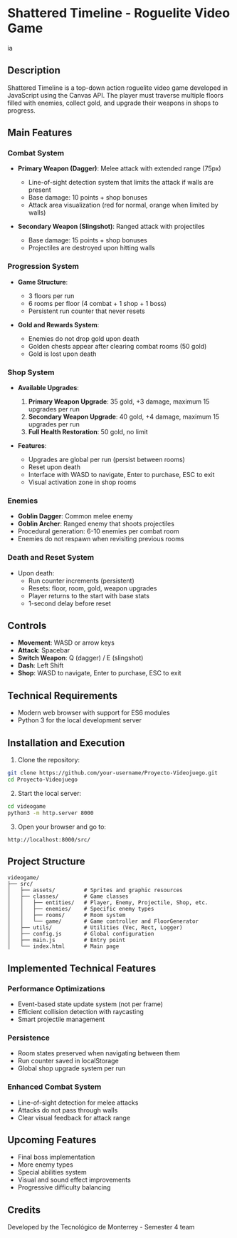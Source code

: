 # Shattered Timeline - Roguelite Video Game
ia 
## Description

Shattered Timeline is a top-down action roguelite video game developed in JavaScript using the Canvas API. The player must traverse multiple floors filled with enemies, collect gold, and upgrade their weapons in shops to progress.

## Main Features

### Combat System

- **Primary Weapon (Dagger)**: Melee attack with extended range (75px)

  - Line-of-sight detection system that limits the attack if walls are present
  - Base damage: 10 points + shop bonuses
  - Attack area visualization (red for normal, orange when limited by walls)

- **Secondary Weapon (Slingshot)**: Ranged attack with projectiles
  - Base damage: 15 points + shop bonuses
  - Projectiles are destroyed upon hitting walls

### Progression System

- **Game Structure**:

  - 3 floors per run
  - 6 rooms per floor (4 combat + 1 shop + 1 boss)
  - Persistent run counter that never resets

- **Gold and Rewards System**:
  - Enemies do not drop gold upon death
  - Golden chests appear after clearing combat rooms (50 gold)
  - Gold is lost upon death

### Shop System

- **Available Upgrades**:

  1. **Primary Weapon Upgrade**: 35 gold, +3 damage, maximum 15 upgrades per run
  2. **Secondary Weapon Upgrade**: 40 gold, +4 damage, maximum 15 upgrades per run
  3. **Full Health Restoration**: 50 gold, no limit

- **Features**:
  - Upgrades are global per run (persist between rooms)
  - Reset upon death
  - Interface with WASD to navigate, Enter to purchase, ESC to exit
  - Visual activation zone in shop rooms

### Enemies

- **Goblin Dagger**: Common melee enemy
- **Goblin Archer**: Ranged enemy that shoots projectiles
- Procedural generation: 6-10 enemies per combat room
- Enemies do not respawn when revisiting previous rooms

### Death and Reset System

- Upon death:
  - Run counter increments (persistent)
  - Resets: floor, room, gold, weapon upgrades
  - Player returns to the start with base stats
  - 1-second delay before reset

## Controls

- **Movement**: WASD or arrow keys
- **Attack**: Spacebar
- **Switch Weapon**: Q (dagger) / E (slingshot)
- **Dash**: Left Shift
- **Shop**: WASD to navigate, Enter to purchase, ESC to exit

## Technical Requirements

- Modern web browser with support for ES6 modules
- Python 3 for the local development server

## Installation and Execution

1. Clone the repository:

```bash
git clone https://github.com/your-username/Proyecto-Videojuego.git
cd Proyecto-Videojuego
```

2. Start the local server:

```bash
cd videogame
python3 -m http.server 8000
```

3. Open your browser and go to:

```
http://localhost:8000/src/
```

## Project Structure

```
videogame/
├── src/
│   ├── assets/         # Sprites and graphic resources
│   ├── classes/        # Game classes
│   │   ├── entities/   # Player, Enemy, Projectile, Shop, etc.
│   │   ├── enemies/    # Specific enemy types
│   │   ├── rooms/      # Room system
│   │   └── game/       # Game controller and FloorGenerator
│   ├── utils/          # Utilities (Vec, Rect, Logger)
│   ├── config.js       # Global configuration
│   ├── main.js         # Entry point
│   └── index.html      # Main page
```

## Implemented Technical Features

### Performance Optimizations

- Event-based state update system (not per frame)
- Efficient collision detection with raycasting
- Smart projectile management

### Persistence

- Room states preserved when navigating between them
- Run counter saved in localStorage
- Global shop upgrade system per run

### Enhanced Combat System

- Line-of-sight detection for melee attacks
- Attacks do not pass through walls
- Clear visual feedback for attack range

## Upcoming Features

- Final boss implementation
- More enemy types
- Special abilities system
- Visual and sound effect improvements
- Progressive difficulty balancing

## Credits

Developed by the Tecnológico de Monterrey - Semester 4 team
